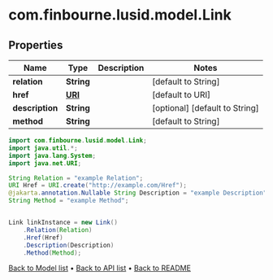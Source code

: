 # com.finbourne.lusid.model.Link

## Properties

Name | Type | Description | Notes
------------ | ------------- | ------------- | -------------
**relation** | **String** |  | [default to String]
**href** | [**URI**](URI.md) |  | [default to URI]
**description** | **String** |  | [optional] [default to String]
**method** | **String** |  | [default to String]

```java
import com.finbourne.lusid.model.Link;
import java.util.*;
import java.lang.System;
import java.net.URI;

String Relation = "example Relation";
URI Href = URI.create("http://example.com/Href");
@jakarta.annotation.Nullable String Description = "example Description";
String Method = "example Method";


Link linkInstance = new Link()
    .Relation(Relation)
    .Href(Href)
    .Description(Description)
    .Method(Method);
```


[Back to Model list](../README.md#documentation-for-models) &#8226; [Back to API list](../README.md#documentation-for-api-endpoints) &#8226; [Back to README](../README.md)
